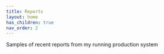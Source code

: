 ```yaml
---
title: Reports
layout: home
has_children: true
nav_order: 2
---
```


Samples of recent reports from my running production system
